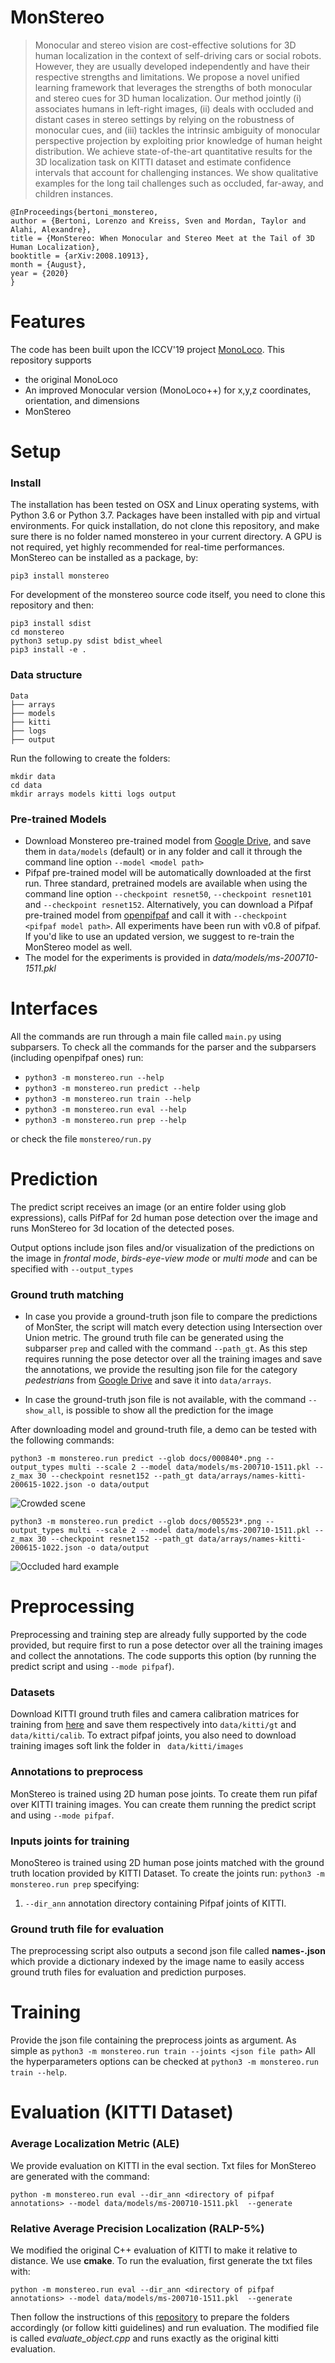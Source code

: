 
# MonStereo


 > Monocular and stereo vision are cost-effective solutions for 3D human localization 
 in the context of self-driving cars or social robots. However, they are usually developed independently 
 and have their respective strengths and limitations. We propose a novel unified learning framework that 
 leverages the strengths of both monocular and stereo cues for 3D human localization. 
 Our method jointly (i) associates humans in left-right images, 
 (ii) deals with occluded and distant cases in stereo settings by relying on the robustness of monocular cues, 
 and (iii) tackles the intrinsic ambiguity of monocular perspective projection by exploiting prior knowledge 
 of human height distribution.
We achieve state-of-the-art quantitative results for the 3D localization task on KITTI dataset 
and estimate confidence intervals that account for challenging instances. 
We show qualitative examples for the long tail challenges such as occluded, 
far-away, and children instances. 

```
@InProceedings{bertoni_monstereo,
author = {Bertoni, Lorenzo and Kreiss, Sven and Mordan, Taylor and Alahi, Alexandre},
title = {MonStereo: When Monocular and Stereo Meet at the Tail of 3D Human Localization},
booktitle = {arXiv:2008.10913},
month = {August},
year = {2020}
}
```

# Features
The code has been built upon the ICCV'19 project [MonoLoco](https://github.com/vita-epfl/monoloco).
This repository supports

* the original MonoLoco
* An improved Monocular version (MonoLoco++) for x,y,z coordinates, orientation, and dimensions
* MonStereo

# Setup

### Install
The installation has been tested on OSX and Linux operating systems, with Python 3.6 or Python 3.7. 
Packages have been installed with pip and virtual environments.
For quick installation, do not clone this repository, 
and make sure there is no folder named monstereo in your current directory.
A GPU is not required, yet highly recommended for real-time performances. 
MonStereo can be installed as a package, by:

```
pip3 install monstereo
```

For development of the monstereo source code itself, you need to clone this repository and then:
```
pip3 install sdist
cd monstereo
python3 setup.py sdist bdist_wheel
pip3 install -e .
```

### Data structure

    Data         
    ├── arrays                 
    ├── models
    ├── kitti
    ├── logs
    ├── output
    

Run the following to create the folders:
```
mkdir data
cd data
mkdir arrays models kitti logs output
```

### Pre-trained Models
* Download Monstereo pre-trained model from 
[Google Drive](https://drive.google.com/drive/folders/1jZToVMBEZQMdLB5BAIq2CdCLP5kzNo9t?usp=sharing),
and save them in `data/models` 
(default) or in any folder and call it through the command line option `--model <model path>`
* Pifpaf pre-trained model will be automatically downloaded at the first run. 
Three standard, pretrained models are available when using the command line option 
`--checkpoint resnet50`, `--checkpoint resnet101` and `--checkpoint resnet152`.
Alternatively, you can download a Pifpaf pre-trained model from [openpifpaf](https://github.com/vita-epfl/openpifpaf)
 and call it with `--checkpoint  <pifpaf model path>`. All experiments have been run with v0.8 of pifpaf.
  If you'd like to use an updated version, we suggest to re-train the MonStereo model as well.
* The model for the experiments is provided in *data/models/ms-200710-1511.pkl*

# Interfaces
All the commands are run through a main file called `main.py` using subparsers.
To check all the commands for the parser and the subparsers (including openpifpaf ones) run:

* `python3 -m monstereo.run --help`
* `python3 -m monstereo.run predict --help`
* `python3 -m monstereo.run train --help`
* `python3 -m monstereo.run eval --help`
* `python3 -m monstereo.run prep --help`

or check the file `monstereo/run.py`
              
# Prediction
The predict script receives an image (or an entire folder using glob expressions), 
calls PifPaf for 2d human pose detection over the image
and runs MonStereo for 3d location of the detected poses.


Output options include json files and/or visualization of the predictions on the image in *frontal mode*, 
*birds-eye-view mode* or *multi mode* and can be specified with `--output_types`


### Ground truth matching
* In case you provide a ground-truth json file to compare the predictions of MonSter,
 the script will match every detection using Intersection over Union metric. 
 The ground truth file can be generated using the subparser `prep` and called with the command `--path_gt`. 
As this step requires running the pose detector over all the training images and save the annotations, we 
provide the resulting json file for the category *pedestrians* from 
[Google Drive](https://drive.google.com/file/d/1e-wXTO460ip_Je2NdXojxrOrJ-Oirlgh/view?usp=sharing) 
and save it into `data/arrays`.
 
* In case the ground-truth json file is not available, with the command `--show_all`, is possible to 
show all the prediction for the image

After downloading model and ground-truth file, a demo can be tested with the following commands:

`python3 -m monstereo.run predict --glob docs/000840*.png --output_types multi --scale 2
 --model data/models/ms-200710-1511.pkl --z_max 30 --checkpoint resnet152 --path_gt data/arrays/names-kitti-200615-1022.json
 -o data/output`
 
![Crowded scene](out_000840.png)

`python3 -m monstereo.run predict --glob docs/005523*.png --output_types multi --scale 2
 --model data/models/ms-200710-1511.pkl --z_max 30 --checkpoint resnet152 --path_gt data/arrays/names-kitti-200615-1022.json
 -o data/output`

![Occluded hard example](out_005523.png)

# Preprocessing
Preprocessing and training step are already fully supported by the code provided, 
but require first to run a pose detector over
all the training images and collect the annotations. 
The code supports this option (by running the predict script and using `--mode pifpaf`).


### Datasets
Download KITTI ground truth files and camera calibration matrices for training
from [here](http://www.cvlibs.net/datasets/kitti/eval_object.php?obj_benchmark=3d) and
save them respectively into `data/kitti/gt` and `data/kitti/calib`. 
To extract pifpaf joints, you also need to download training images soft link the folder in `
data/kitti/images`


### Annotations to preprocess
MonStereo is trained using 2D human pose joints. To create them run pifaf over KITTI training images. 
You can create them running the predict script and using `--mode pifpaf`.

### Inputs joints for training
MonoStereo is trained using 2D human pose joints matched with the ground truth location provided by
KITTI Dataset. To create the joints run: `python3 -m monstereo.run prep` specifying:
1. `--dir_ann` annotation directory containing Pifpaf joints of KITTI. 


### Ground truth file for evaluation
The preprocessing script also outputs a second json file called **names-<date-time>.json** which provide a dictionary indexed
by the image name to easily access ground truth files for evaluation and prediction purposes.


# Training
Provide the json file containing the preprocess joints as argument. 
As simple as `python3 -m monstereo.run train --joints <json file path>`
All the hyperparameters options can be checked at `python3 -m monstereo.run train --help`.

# Evaluation (KITTI Dataset)
### Average Localization Metric (ALE)
We provide evaluation on KITTI in the eval section. Txt files for MonStereo are generated with the command:

`python -m monstereo.run eval --dir_ann <directory of pifpaf annotations> --model data/models/ms-200710-1511.pkl  --generate`

### Relative Average Precision Localization (RALP-5%)
We modified the original C++ evaluation of KITTI to make it relative to distance. We use **cmake**.
To run the evaluation, first generate the txt files with:

`python -m monstereo.run eval --dir_ann <directory of pifpaf annotations> --model data/models/ms-200710-1511.pkl  --generate`

Then follow the instructions of this [repository](https://github.com/cguindel/eval_kitti) 
to prepare the folders accordingly (or follow kitti guidelines) and run evaluation. 
The modified file is called *evaluate_object.cpp* and runs exactly as the original kitti evaluation.
